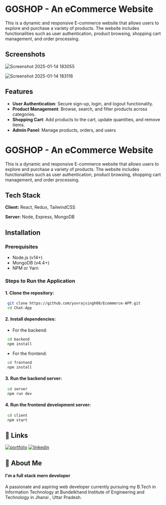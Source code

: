 
# GOSHOP - An eCommerce Website

This is a dynamic and responsive E-commerce website that allows users to explore and purchase a variety of products. The website includes functionalities such as user authentication, product browsing, shopping cart management, and order processing.


## Screenshots
![Screenshot 2025-01-14 183055](https://github.com/user-attachments/assets/453e3a06-0d5f-423a-89fe-cc646941babc)

![Screenshot 2025-01-14 183116](https://github.com/user-attachments/assets/fdbb17d3-1de8-42d6-bba8-1c200882d5ec)



## Features

- **User Authentication**: Secure sign-up, login, and logout functionality.
- **Product Management**: Browse, search, and filter products across categories.
- **Shopping Cart**: Add products to the cart, update quantities, and remove items.
- **Admin Panel**: Manage products, orders, and users 


# GOSHOP - An eCommerce Website

This is a dynamic and responsive E-commerce website that allows users to explore and purchase a variety of products. The website includes functionalities such as user authentication, product browsing, shopping cart management, and order processing.


## Tech Stack

**Client:** React, Redux, TailwindCSS

**Server:** Node, Express, MongoDB

## Installation
### Prerequisites
- Node.js (v14+)
- MongoDB (v4.4+)
- NPM or Yarn
### Steps to Run the Application
#### 1. Clone the repository:
```bash
 git clone https://github.com/yuvrajsingh08/Ecommerce-APP.git
 cd Chat-App
```
#### 2. Install dependencies:
- For the backend:
```bash
 cd backend
 npm install
```
- For the frontend:
```bash
 cd frontend
 npm install
```
#### 3. Run the backend server:
```bash
 cd server
 npm run dev
```
#### 4. Run the frontend development server:

```bash
 cd client
 npm start
```
## 🔗 Links
[![portfolio](https://img.shields.io/badge/my_portfolio-000?style=for-the-badge&logo=ko-fi&logoColor=white)](https://port-folio-ten-nu.vercel.app/)
[![linkedin](https://img.shields.io/badge/linkedin-0A66C2?style=for-the-badge&logo=linkedin&logoColor=white)](https://www.linkedin.com/in/yuvraj-singh-51b649284)


## 🚀 About Me
#### I'm a full stack mern developer
A passionate and aspiring web developer currently pursuing my B.Tech in Information Technology at Bundelkhand Institute of Engineering and Technology in Jhansi , Uttar Pradesh.


